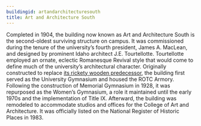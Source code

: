 ```yaml
---
buildingid: artandarchitecturesouth
title: Art and Architecture South
---
```


Completed in 1904, the building now known as Art and Architecture South is the second-oldest surviving structure on campus. It was commissioned during the tenure of the university’s fourth president, James A. MacLean, and designed by prominent Idaho architect J.E. Tourtellotte. Tourtellotte employed an ornate, eclectic Romanesque Revival style that would come to define much of the university’s architectural character. Originally constructed to replace <a href="/digital/campus/buildings/armoryold.html">its rickety wooden predecessor</a>, the building first served as the University Gymnasium and housed the ROTC Armory. Following the construction of Memorial Gymnasium in 1928, it was repurposed as the Women’s Gymnasium, a role it maintained until the early 1970s and the implementation of Title IX. Afterward, the building was remodeled to accommodate studios and offices for the College of Art and Architecture. It was officially listed on the National Register of Historic Places in 1983.
